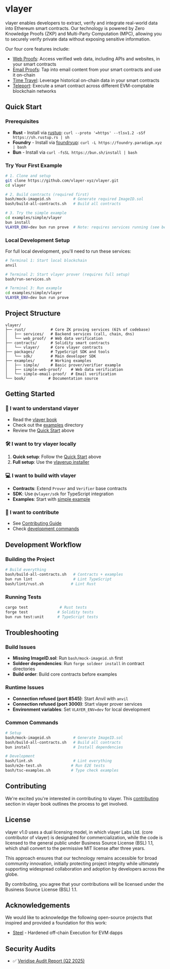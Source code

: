 # vlayer
vlayer enables developers to extract, verify and integrate real-world data into Ethereum smart contracts. Our technology is powered by Zero Knowledge Proofs (ZKP) and Multi-Party Computation (MPC), allowing you to securely verify private data without exposing sensitive information. 

Our four core features include: 
- [Web Proofs](https://book.vlayer.xyz/features/web.html): Access verified web data, including APIs and websites, in your smart contracts 
- [Email Proofs](https://book.vlayer.xyz/features/email.html): Tap into email content from your smart contracts and use it on-chain
- [Time Travel](https://book.vlayer.xyz/features/time-travel.html): Leverage historical on-chain data in your smart contracts
- [Teleport](https://book.vlayer.xyz/features/teleport.html): Execute a smart contract across different EVM-comptable blockchain networks

## Quick Start

### Prerequisites
- **Rust** - Install via [rustup](https://rustup.rs/): `curl --proto '=https' --tlsv1.2 -sSf https://sh.rustup.rs | sh`
- **Foundry** - Install via [foundryup](https://getfoundry.sh/): `curl -L https://foundry.paradigm.xyz | bash`
- **Bun** - Install via `curl -fsSL https://bun.sh/install | bash`

### Try Your First Example
```bash
# 1. Clone and setup
git clone https://github.com/vlayer-xyz/vlayer.git
cd vlayer

# 2. Build contracts (required first)
bash/mock-imageid.sh          # Generate required ImageID.sol
bash/build-all-contracts.sh   # Build all contracts

# 3. Try the simple example
cd examples/simple/vlayer
bun install
VLAYER_ENV=dev bun run prove  # Note: requires services running (see below)
```

### Local Development Setup
For full local development, you'll need to run these services:

```bash
# Terminal 1: Start local blockchain
anvil

# Terminal 2: Start vlayer prover (requires full setup)
bash/run-services.sh

# Terminal 3: Run example
cd examples/simple/vlayer
VLAYER_ENV=dev bun run prove
```

## Project Structure

```
vlayer/
├── rust/           # Core ZK proving services (61% of codebase)
│   ├── services/   # Backend services (call, chain, dns)
│   └── web_proof/  # Web data verification
├── contracts/      # Solidity smart contracts
│   └── vlayer/     # Core vlayer contracts
├── packages/       # TypeScript SDK and tools
│   └── sdk/        # Main developer SDK
├── examples/       # Working examples
│   ├── simple/     # Basic prover/verifier example
│   ├── simple-web-proof/    # Web data verification
│   └── simple-email-proof/  # Email verification
└── book/          # Documentation source
```

## Getting Started

### 🚀 I want to understand vlayer
- Read the [vlayer book](https://book.vlayer.xyz/introduction.html)
- Check out the [examples](./examples/) directory
- Review the [Quick Start](#quick-start) above

### 🛠️ I want to try vlayer locally
1. **Quick setup**: Follow the [Quick Start](#quick-start) above
2. **Full setup**: Use the [vlayerup installer](https://book.vlayer.xyz/getting-started/first-steps.html)

### 💻 I want to build with vlayer
- **Contracts**: Extend `Prover` and `Verifier` base contracts
- **SDK**: Use `@vlayer/sdk` for TypeScript integration
- **Examples**: Start with [simple example](./examples/simple/)

### 🔧 I want to contribute
- See [Contributing Guide](https://book.vlayer.xyz/appendix/contributing/overview.html)
- Check [development commands](./CLAUDE.md#development-commands)

## Development Workflow

### Building the Project
```bash
# Build everything
bash/build-all-contracts.sh   # Contracts + examples
bun run lint                  # Lint TypeScript
bash/lint/rust.sh            # Lint Rust
```

### Running Tests
```bash
cargo test              # Rust tests
forge test             # Solidity tests
bun run test:unit      # TypeScript tests
```

## Troubleshooting

### Build Issues
- **Missing ImageID.sol**: Run `bash/mock-imageid.sh` first
- **Soldeer dependencies**: Run `forge soldeer install` in contract directories
- **Build order**: Build core contracts before examples

### Runtime Issues  
- **Connection refused (port 8545)**: Start Anvil with `anvil`
- **Connection refused (port 3000)**: Start vlayer prover services
- **Environment variables**: Set `VLAYER_ENV=dev` for local development

### Common Commands
```bash
# Setup
bash/mock-imageid.sh          # Generate ImageID.sol
bash/build-all-contracts.sh   # Build all contracts
bun install                   # Install dependencies

# Development
bash/lint.sh                  # Lint everything
bash/e2e-test.sh             # Run E2E tests
bash/tsc-examples.sh         # Type check examples
```

## Contributing

We're excited you're interested in contributing to vlayer. This [contributing](https://book.vlayer.xyz/appendix/contributing/overview.html) section in vlayer book outlines the process to get involved.

## License
vlayer v1.0 uses a dual licensing model, in which vlayer Labs Ltd. (core contributor of vlayer) is designated for commercialization, while the code is licensed to the general public under Business Source License (BSL) 1.1, which shall convert to the permissive MIT license after three years. 

This approach ensures that our technology remains accessible for broad community innovation, initially protecting project integrity while ultimately supporting widespread collaboration and adoption by developers across the globe.

By contributing, you agree that your contributions will be licensed under the Business Source License (BSL) 1.1. 

## Acknowledgements

We would like to acknowledge the following open-source projects that inspired and provided a foundation for this work:

* [Steel](https://crates.io/crates/risc0-steel) - Hardened off-chain Execution for EVM dapps

## Security Audits
- ✅ [Veridise Audit Report (Q2 2025)](./audits/audit-2025-q2-veridise.pdf)
